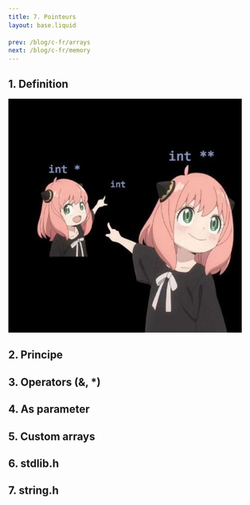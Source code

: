 ```yaml
---
title: 7. Pointeurs
layout: base.liquid

prev: /blog/c-fr/arrays
next: /blog/c-fr/memory
---
```


## 1. Definition

![Anya Pointers](/assets/images/anya%20pointers.jpg)

## 2. Principe

## 3. Operators (&, *)

## 4. As parameter

## 5. Custom arrays

## 6. stdlib.h

## 7. string.h
